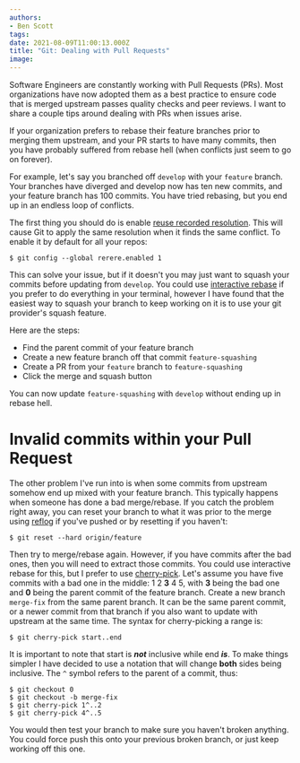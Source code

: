 ```yaml
---
authors:
- Ben Scott
tags:
date: 2021-08-09T11:00:13.000Z
title: "Git: Dealing with Pull Requests"
image: 
---
```


Software Engineers are constantly working with Pull Requests (PRs). Most organizations have now adopted them as a best practice to ensure code that is merged upstream passes quality checks and peer reviews. I want to share a couple tips around dealing with PRs when issues arise.

If your organization prefers to rebase their feature branches prior to merging them upstream, and your PR starts to have many commits, then you have probably suffered from rebase hell (when conflicts just seem to go on forever).

For example, let's say you branched off `develop` with your `feature` branch. Your branches have diverged and develop now has ten new commits, and your feature branch has 100 commits. You have tried rebasing, but you end up in an endless loop of conflicts.

The first thing you should do is enable [reuse recorded resolution](https://git-scm.com/docs/git-rerere). This will cause Git to apply the same resolution when it finds the same conflict. To enable it by default for all your repos:

```$ git config --global rerere.enabled 1```

This can solve your issue, but if it doesn't you may just want to squash your commits before updating from `develop`. You could use [interactive rebase](https://git-scm.com/book/en/v2/Git-Tools-Rewriting-History) if you prefer to do everything in your terminal, however I have found that the easiest way to squash your branch to keep working on it is to use your git provider's squash feature. 

Here are the steps:

* Find the parent commit of your feature branch
* Create a new feature branch off that commit `feature-squashing`
* Create a PR from your `feature` branch to `feature-squashing`
* Click the merge and squash button

You can now update `feature-squashing` with `develop` without ending up in rebase hell.

# Invalid commits within your Pull Request

The other problem I've run into is when some commits from upstream somehow end up mixed with your feature branch. This typically happens when someone has done a bad merge/rebase. If you catch the problem right away, you can reset your branch to what it was prior to the merge using [reflog](https://git-scm.com/docs/git-reflog) if you've pushed or by resetting if you haven't: 

```$ git reset --hard origin/feature```

Then try to merge/rebase again. However, if you have commits after the bad ones, then you will need to extract those commits. You could use interactive rebase for this, but I prefer to use [cherry-pick](https://git-scm.com/docs/git-cherry-pick). Let's assume you have five commits with a bad one in the middle:  1 2 **3** 4 5, with **3** being the bad one and **0** being the parent commit of the feature branch.
Create a new branch `merge-fix` from the same parent branch. It can be the same parent commit, or a newer commit from that branch if you also want to update with upstream at the same time. The syntax for cherry-picking a range is:

```$ git cherry-pick start..end```

It is important to note that start is **_not_** inclusive while end **_is_**. To make things simpler I have decided to use a notation that will change **both** sides being inclusive. The `^` symbol refers to the parent of a commit, thus:

```
$ git checkout 0
$ git checkout -b merge-fix
$ git cherry-pick 1^..2
$ git cherry-pick 4^..5
```

You would then test your branch to make sure you haven't broken anything. You could force push this onto your previous broken branch, or just keep working off this one.

